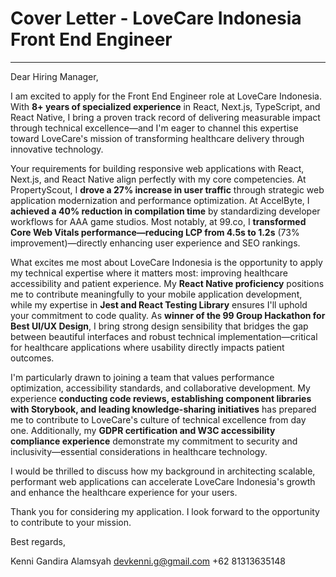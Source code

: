 # Cover Letter - LoveCare Indonesia Front End Engineer

---

Dear Hiring Manager,

I am excited to apply for the Front End Engineer role at LoveCare Indonesia. With **8+ years of specialized experience** in React, Next.js, TypeScript, and React Native, I bring a proven track record of delivering measurable impact through technical excellence—and I'm eager to channel this expertise toward LoveCare's mission of transforming healthcare delivery through innovative technology.

Your requirements for building responsive web applications with React, Next.js, and React Native align perfectly with my core competencies. At PropertyScout, I **drove a 27% increase in user traffic** through strategic web application modernization and performance optimization. At AccelByte, I **achieved a 40% reduction in compilation time** by standardizing developer workflows for AAA game studios. Most notably, at 99.co, I **transformed Core Web Vitals performance—reducing LCP from 4.5s to 1.2s** (73% improvement)—directly enhancing user experience and SEO rankings.

What excites me most about LoveCare Indonesia is the opportunity to apply my technical expertise where it matters most: improving healthcare accessibility and patient experience. My **React Native proficiency** positions me to contribute meaningfully to your mobile application development, while my expertise in **Jest and React Testing Library** ensures I'll uphold your commitment to code quality. As **winner of the 99 Group Hackathon for Best UI/UX Design**, I bring strong design sensibility that bridges the gap between beautiful interfaces and robust technical implementation—critical for healthcare applications where usability directly impacts patient outcomes.

I'm particularly drawn to joining a team that values performance optimization, accessibility standards, and collaborative development. My experience **conducting code reviews, establishing component libraries with Storybook, and leading knowledge-sharing initiatives** has prepared me to contribute to LoveCare's culture of technical excellence from day one. Additionally, my **GDPR certification and W3C accessibility compliance experience** demonstrate my commitment to security and inclusivity—essential considerations in healthcare technology.

I would be thrilled to discuss how my background in architecting scalable, performant web applications can accelerate LoveCare Indonesia's growth and enhance the healthcare experience for your users.

Thank you for considering my application. I look forward to the opportunity to contribute to your mission.

Best regards,

Kenni Gandira Alamsyah
devkenni.g@gmail.com
+62 81313635148
